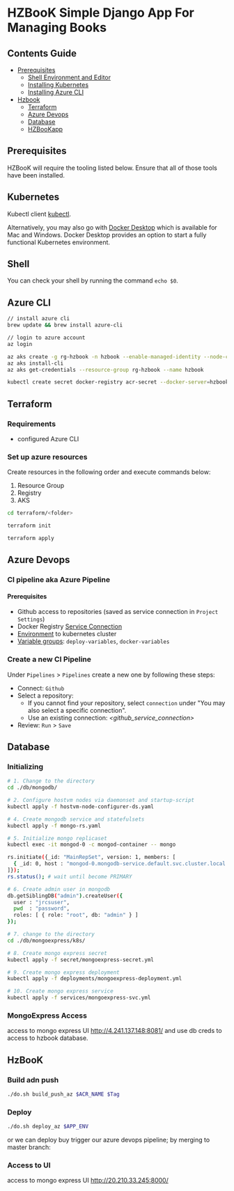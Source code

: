 # HZBooK Simple Django App For Managing Books

## Contents Guide
+ [Prerequisites](#Prerequisites)
    + [Shell Environment and Editor](#Shell)
    + [Installing Kubernetes](#Kubernetes)
    + [Installing Azure CLI](#Azure)
+ [Hzbook](#Hzbook)
    + [Terraform](#Terraform)
    + [Azure Devops](#azure-devops)
    + [Database](#Database)
    + [HZBooKapp](#HZBooKapp)

## Prerequisites

HZBooK will require the tooling listed below. Ensure that all of those tools have been installed.

## Kubernetes

Kubectl client [kubectl](https://kubernetes.io/docs/tasks/tools/install-kubectl/). 

Alternatively, you may also go with [Docker Desktop](https://www.docker.com/products/docker-desktop) which is available for Mac and Windows. Docker Desktop provides an option to start a fully functional Kubernetes environment.

## Shell

You can check your shell by running the command `echo $0`.

## Azure CLI

```sh
// install azure cli
brew update && brew install azure-cli

// login to azure account
az login

az aks create -g rg-hzbook -n hzbook --enable-managed-identity --node-count 1 --generate-ssh-keys
az aks install-cli
az aks get-credentials --resource-group rg-hzbook --name hzbook

kubectl create secret docker-registry acr-secret --docker-server=hzbook.azurecr.io --docker-username=hzbook --docker-password=VoLRf74C+jm/Bj8QBw4t+gJAbYZ2Ctv29bLD/t8PsX+ACRBVwH0Z

```

## Terraform

### Requirements

* configured Azure CLI

### Set up azure resources

Create resources in the following order and execute commands below:

1. Resource Group
2. Registry
3. AKS

```sh
cd terraform/<folder>

terraform init

terraform apply
```

## Azure Devops

### CI pipeline aka Azure Pipeline

#### Prerequisites

* Github access to repositories (saved as service connection in `Project Settings`)
* Docker Registry [Service Connection](./azure-devops/req-service-connections.md)
* [Environment](./azure-devops/req-environments.md) to kubernetes cluster
* [Variable groups](./azure-devops/req-variable-groups.md): `deploy-variables`, `docker-variables`

### Create a new CI Pipeline

Under `Pipelines` > `Pipelines` create a new one by following these steps:

* Connect: `Github`
* Select a repository:
  * If you cannot find your repository, select `connection` under "You may also select a specific connection".
  * Use an existing connection: _<github_service_connection>_
* Review: `Run` > `Save`

## Database

### Initializing

```sh
# 1. Change to the directory
cd ./db/mongodb/

# 2. Configure hostvm nodes via daemonset and startup-script
kubectl apply -f hostvm-node-configurer-ds.yaml

# 4. Create mongodb service and statefulsets
kubectl apply -f mongo-rs.yaml

# 5. Initialize mongo replicaset
kubectl exec -it mongod-0 -c mongod-container -- mongo

rs.initiate({_id: "MainRepSet", version: 1, members: [
  { _id: 0, host : "mongod-0.mongodb-service.default.svc.cluster.local:27017" },
]});
rs.status(); # wait until become PRIMARY

# 6. Create admin user in mongodb
db.getSiblingDB("admin").createUser({
  user : "jrcsuser",
  pwd  : "password",
  roles: [ { role: "root", db: "admin" } ]
});

# 7. change to the directory
cd ./db/mongoexpress/k8s/

# 8. Create mongo express secret
kubectl apply -f secret/mongoexpress-secret.yml

# 9. Create mongo express deployment
kubectl apply -f deployments/mongoexpress-deployment.yml

# 10. Create mongo express service
kubectl apply -f services/mongoexpress-svc.yml
```

### MongoExpress Access

access to mongo express UI http://4.241.137.148:8081/ and use db creds to access to hzbook database.


## HzBooK

### Build adn push

```sh
./do.sh build_push_az $ACR_NAME $Tag
```

### Deploy

```sh
./do.sh deploy_az $APP_ENV
```

or we can deploy buy trigger our azure devops pipeline; by merging to master branch:

### Access to UI

access to mongo express UI http://20.210.33.245:8000/

